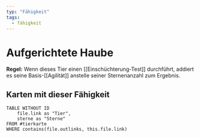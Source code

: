```yaml
---
typ: "Fähigkeit"
tags:
  - fähigkeit
---
```


# Aufgerichtete Haube

**Regel:** Wenn dieses Tier einen [[Einschüchterung-Test]] durchführt, addiert es
seine Basis-[[Agilität]] anstelle seiner Sternenanzahl zum Ergebnis.
## Karten mit dieser Fähigkeit

```dataview
TABLE WITHOUT ID   
	file.link as "Tier",   
	sterne as "Sterne" 
FROM #tierkarte
WHERE contains(file.outlinks, this.file.link)
````

